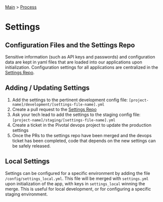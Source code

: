 [Main](../README.md) >
[Process](./README.md)

# Settings

## Configuration Files and the Settings Repo

Sensitive information (such as API keys and passwords) and configuration data
are kept in yaml files that are loaded into our applications upon
initialization. Configuration settings for all applications are centralized in
the [Settings Repo](https://github.com/coverhound/settings-files).

## Adding / Updating Settings

1. Add the settings to the pertinent development config file:
   `[project-name]/development/[settings-file-name].yml`
2. Create a pull request to the [Settings
   Repo](https://github.com/coverhound/settings-files)
3. Ask your tech lead to add the settings to the staging config file:
   `[project-name]/staging/[settings-file-name].yml`
4. Create a ticket in the Pivotal devops project to update the production
   settings
5. Once the PRs to the settings repo have been merged and the devops ticket has
   been completed, code that depends on the new settings can be safely released.

## Local Settings

Settings can be configured for a specific environment by adding the file
`/config/settings_local.yml`. This file will be merged with `settings.yml` upon
initialization of the app, with keys in `settings_local` winning the merge. This
is useful for local development, or for configuring a specific staging
environment.
